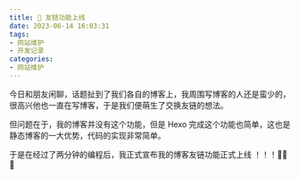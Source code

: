 ```yaml
---
title: 🎉 友链功能上线
date: 2023-06-14 16:03:31
tags:
- 网站维护
- 开发记录
categories:
- 网站维护
---
```






今日和朋友闲聊，话题扯到了我们各自的博客上，我周围写博客的人还是蛮少的，很高兴他也一直在写博客，于是我们便萌生了交换友链的想法。

但问题在于，我的博客并没有这个功能，但是 Hexo 完成这个功能也简单，这也是静态博客的一大优势，代码的实现非常简单。



于是在经过了两分钟的编程后，我正式宣布我的博客友链功能正式上线 ！！！🎉🎉🎉

